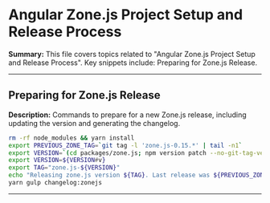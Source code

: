 # Angular Zone.js Project Setup and Release Process

**Summary:** This file covers topics related to "Angular Zone.js Project Setup and Release Process". Key snippets include: Preparing for Zone.js Release.

---

## Preparing for Zone.js Release

**Description:** Commands to prepare for a new Zone.js release, including updating the version and generating the changelog.

```bash
rm -rf node_modules && yarn install
export PREVIOUS_ZONE_TAG=`git tag -l 'zone.js-0.15.*' | tail -n1`
export VERSION=`(cd packages/zone.js; npm version patch --no-git-tag-version)`
export VERSION=${VERSION#v}
export TAG="zone.js-${VERSION}"
echo "Releasing zone.js version ${TAG}. Last release was ${PREVIOUS_ZONE_TAG}."
yarn gulp changelog:zonejs
```

---